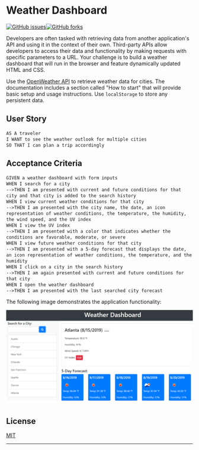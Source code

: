 # Weather Dashboard  

[![GitHub issues](https://img.shields.io/github/issues/deawar/MultiCityWeather?style=plastic)](https://github.com/deawar/MultiCityWeather/issues)[![GitHub forks](https://img.shields.io/github/forks/deawar/MultiCityWeather?style=plastic)](https://github.com/deawar/MultiCityWeather/network)

Developers are often tasked with retrieving data from another application's API and using it in the context of their own. Third-party APIs allow developers to access their data and functionality by making requests with specific parameters to a URL. Your challenge is to build a weather dashboard that will run in the browser and feature dynamically updated HTML and CSS.

Use the [OpenWeather API](https://openweathermap.org/api) to retrieve weather data for cities. The documentation includes a section called "How to start" that will provide basic setup and usage instructions. Use `localStorage` to store any persistent data.

## User Story

```
AS A traveler
I WANT to see the weather outlook for multiple cities
SO THAT I can plan a trip accordingly
```

## Acceptance Criteria

```
GIVEN a weather dashboard with form inputs
WHEN I search for a city
-->THEN I am presented with current and future conditions for that city and that city is added to the search history
WHEN I view current weather conditions for that city
-->THEN I am presented with the city name, the date, an icon representation of weather conditions, the temperature, the humidity, the wind speed, and the UV index
WHEN I view the UV index
-->THEN I am presented with a color that indicates whether the conditions are favorable, moderate, or severe
WHEN I view future weather conditions for that city
-->THEN I am presented with a 5-day forecast that displays the date, an icon representation of weather conditions, the temperature, and the humidity
WHEN I click on a city in the search history
-->THEN I am again presented with current and future conditions for that city
WHEN I open the weather dashboard
-->THEN I am presented with the last searched city forecast
```

The following image demonstrates the application functionality:

![weather dashboard demo](./Assets/06-server-side-apis-homework-demo.png)

## License
[MIT](https://choosealicense.com/licenses/mit/)


- - -
